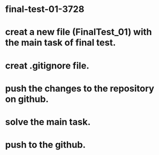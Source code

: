 # final-test-01-3728
# creat a new file (FinalTest_01) with the main task of final test.
# creat .gitignore file.
# push the changes to the repository on github.
# solve the main task.
# push to the github.